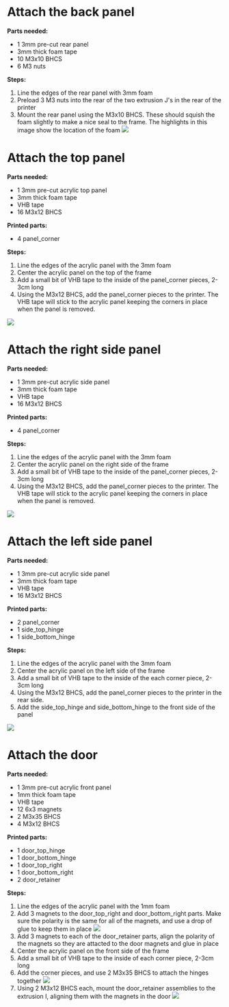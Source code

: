 # Attach the back panel

**Parts needed:**
* 1 3mm pre-cut rear panel
* 3mm thick foam tape
* 10 M3x10 BHCS
* 6 M3 nuts

**Steps:**

1. Line the edges of the rear panel with 3mm foam
2. Preload 3 M3 nuts into the rear of the two extrusion J's in the rear of the printer
3. Mount the rear panel using the M3x10 BHCS. These should squish the foam slightly to make a nice seal to the frame. The highlights in this image show the location of the foam ![](images/rear_panel.png)

# Attach the top panel

**Parts needed:**
* 1 3mm pre-cut acrylic top panel
* 3mm thick foam tape
* VHB tape
* 16 M3x12 BHCS

**Printed parts:**
* 4 panel_corner

**Steps:**
1. Line the edges of the acrylic panel with the 3mm foam
2. Center the acrylic panel on the top of the frame
3. Add a small bit of VHB tape to the inside of the panel_corner pieces, 2-3cm long
4. Using the M3x12 BHCS, add the panel_corner pieces to the printer. The VHB tape will stick to the acrylic panel keeping the corners in place when the panel is removed.

![](images/top_panel.png)

# Attach the right side panel
**Parts needed:**
* 1 3mm pre-cut acrylic side panel
* 3mm thick foam tape
* VHB tape
* 16 M3x12 BHCS

**Printed parts:**
* 4 panel_corner

**Steps:**
1. Line the edges of the acrylic panel with the 3mm foam
2. Center the acrylic panel on the right side of the frame
3. Add a small bit of VHB tape to the inside of the panel_corner pieces, 2-3cm long
4. Using the M3x12 BHCS, add the panel_corner pieces to the printer. The VHB tape will stick to the acrylic panel keeping the corners in place when the panel is removed.

![](images/right_panel.png)


# Attach the left side panel

**Parts needed:**
* 1 3mm pre-cut acrylic side panel
* 3mm thick foam tape
* VHB tape
* 16 M3x12 BHCS

**Printed parts:**
* 2 panel_corner
* 1 side_top_hinge
* 1 side_bottom_hinge

**Steps:**
1. Line the edges of the acrylic panel with the 3mm foam
2. Center the acrylic panel on the left side of the frame
3. Add a small bit of VHB tape to the inside of the each corner piece, 2-3cm long
4. Using the M3x12 BHCS, add the panel_corner pieces to the printer in the rear side.
5. Add the side_top_hinge and side_bottom_hinge to the front side of the panel

![](images/left_panel.png)



# Attach the door

**Parts needed:**
* 1 3mm pre-cut acrylic front panel
* 1mm thick foam tape
* VHB tape
* 12 6x3 magnets 
* 2 M3x35 BHCS
* 4 M3x12 BHCS

**Printed parts:**
* 1 door_top_hinge
* 1 door_bottom_hinge
* 1 door_top_right
* 1 door_bottom_right
* 2 door_retainer
  

**Steps:**
1. Line the edges of the acrylic panel with the 1mm foam
2. Add 3 magnets to the door_top_right and door_bottom_right parts. Make sure the polarity is the same for all of the magnets, and use a drop of glue to keep them in place ![](images/front_door_magnets.png)
3. Add 3 magnets to each of the door_retainer parts, align the polarity of the magnets so they are attacted to the door magnets and glue in place
4. Center the acrylic panel on the front side of the frame
5. Add a small bit of VHB tape to the inside of each corner piece, 2-3cm long
6. Add the corner pieces, and use 2 M3x35 BHCS to attach the hinges together ![](images/door_screw_hinge.png)
7. Using 2 M3x12 BHCS each, mount the door_retainer assemblies to the extrusion I, aligning them with the magnets in the door ![](images/door_retainer.png)




